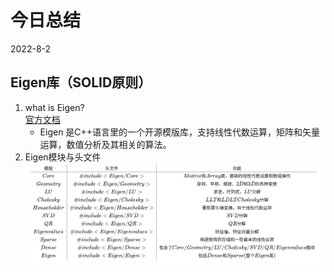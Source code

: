 # 今日总结
2022-8-2

## Eigen库（SOLID原则）
1. what is Eigen?  
[官方文档](http://eigen.tuxfamily.org/dox/modules.html)  
    * Eigen 是C++语言里的一个开源模版库，支持线性代数运算，矩阵和矢量运算，数值分析及其相关的算法。
2. Eigen模块与头文件
![image](/images/8-2(Eigen-head).png)

